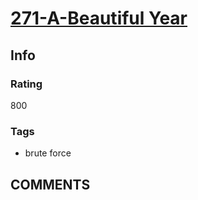 # [271-A-Beautiful Year](https://codeforces.com/problemset/problem/271/A)

## Info

### Rating

800

### Tags

- brute force

## __COMMENTS__

> 
